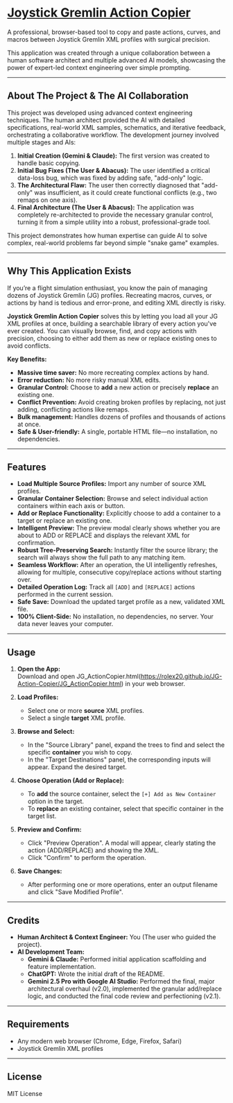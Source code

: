 # [Joystick Gremlin Action Copier](https://rolex20.github.io/JG-Action-Copier/JG_ActionCopier.html)

A professional, browser-based tool to copy and paste actions, curves, and macros between Joystick Gremlin XML profiles with surgical precision.

This application was created through a unique collaboration between a human software architect and multiple advanced AI models, showcasing the power of expert-led context engineering over simple prompting.

---

## About The Project & The AI Collaboration

This project was developed using advanced context engineering techniques. The human architect provided the AI with detailed specifications, real-world XML samples, schematics, and iterative feedback, orchestrating a collaborative workflow. The development journey involved multiple stages and AIs:

1.  **Initial Creation (Gemini & Claude):** The first version was created to handle basic copying.
2.  **Initial Bug Fixes (The User & Abacus):** The user identified a critical data-loss bug, which was fixed by adding safe, "add-only" logic.
3.  **The Architectural Flaw:** The user then correctly diagnosed that "add-only" was insufficient, as it could create functional conflicts (e.g., two remaps on one axis).
4.  **Final Architecture (The User & Abacus):** The application was completely re-architected to provide the necessary granular control, turning it from a simple utility into a robust, professional-grade tool.

This project demonstrates how human expertise can guide AI to solve complex, real-world problems far beyond simple "snake game" examples.

---

## Why This Application Exists

If you’re a flight simulation enthusiast, you know the pain of managing dozens of Joystick Gremlin (JG) profiles. Recreating macros, curves, or actions by hand is tedious and error-prone, and editing XML directly is risky.

**Joystick Gremlin Action Copier** solves this by letting you load all your JG XML profiles at once, building a searchable library of every action you've ever created. You can visually browse, find, and copy actions with precision, choosing to either add them as new or replace existing ones to avoid conflicts.

**Key Benefits:**
- **Massive time saver:** No more recreating complex actions by hand.
- **Error reduction:** No more risky manual XML edits.
- **Granular Control:** Choose to **add** a new action or precisely **replace** an existing one.
- **Conflict Prevention:** Avoid creating broken profiles by replacing, not just adding, conflicting actions like remaps.
- **Bulk management:** Handles dozens of profiles and thousands of actions at once.
- **Safe & User-friendly:** A single, portable HTML file—no installation, no dependencies.

---

## Features

- **Load Multiple Source Profiles:** Import any number of source XML profiles.
- **Granular Container Selection:** Browse and select individual action containers within each axis or button.
- **Add or Replace Functionality:** Explicitly choose to add a container to a target or replace an existing one.
- **Intelligent Preview:** The preview modal clearly shows whether you are about to ADD or REPLACE and displays the relevant XML for confirmation.
- **Robust Tree-Preserving Search:** Instantly filter the source library; the search will always show the full path to any matching item.
-   **Seamless Workflow:** After an operation, the UI intelligently refreshes, allowing for multiple, consecutive copy/replace actions without starting over.
- **Detailed Operation Log:** Track all `[ADD]` and `[REPLACE]` actions performed in the current session.
- **Safe Save:** Download the updated target profile as a new, validated XML file.
- **100% Client-Side:** No installation, no dependencies, no server. Your data never leaves your computer.

---

## Usage

1.  **Open the App:**  
    Download and open JG_ActionCopier.html(https://rolex20.github.io/JG-Action-Copier/JG_ActionCopier.html) in your web browser.

2.  **Load Profiles:**  
    - Select one or more **source** XML profiles.
    - Select a single **target** XML profile.

3.  **Browse and Select:**  
    - In the "Source Library" panel, expand the trees to find and select the specific **container** you wish to copy.
    - In the "Target Destinations" panel, the corresponding inputs will appear. Expand the desired target.

4.  **Choose Operation (Add or Replace):**
    - To **add** the source container, select the `[+] Add as New Container` option in the target.
    - To **replace** an existing container, select that specific container in the target list.

5.  **Preview and Confirm:**  
    - Click "Preview Operation". A modal will appear, clearly stating the action (ADD/REPLACE) and showing the XML.
    - Click "Confirm" to perform the operation.

6.  **Save Changes:**  
    - After performing one or more operations, enter an output filename and click "Save Modified Profile".

---

## Credits

-   **Human Architect & Context Engineer:** You (The user who guided the project).
-   **AI Development Team:**
    -   **Gemini & Claude:** Performed initial application scaffolding and feature implementation.
    -   **ChatGPT:** Wrote the initial draft of the README.
    -   **Gemini 2.5 Pro with Google AI Studio:** Performed the final, major architectural overhaul (v2.0), implemented the granular add/replace logic, and conducted the final code review and perfectioning (v2.1).

---

## Requirements

- Any modern web browser (Chrome, Edge, Firefox, Safari)
- Joystick Gremlin XML profiles

---

## License

MIT License
